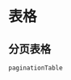 # 表格
<!-- 
## 基本表格
```widget
tableBasic
```

## 斑马纹表格
```widget
tableStripe
```

## 边框
```widget
tableBorder
```

## 固定高度
```widget
tableFixHeight
```

## 固定列
```widget
tableFixColumn
```

## 设置最大高度
当小于设置的高度时，高度自动伸缩
```widget
maxHeightTable
```

## 多级表头
```widget
tableMultiHeader
``` -->

## 分页表格
```widget
paginationTable
```
